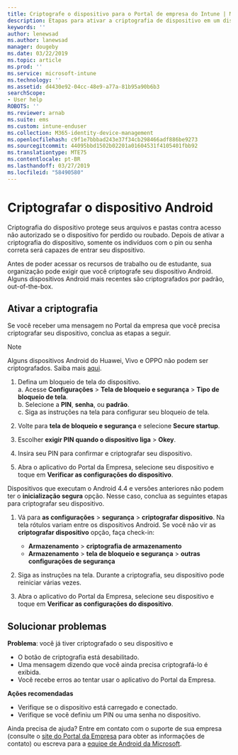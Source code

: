 ```yaml
---
title: Criptografe o dispositivo para o Portal de empresa do Intune | Microsoft Docs
description: Etapas para ativar a criptografia de dispositivo em um dispositivo Android
keywords: ''
author: lenewsad
ms.author: lanewsad
manager: dougeby
ms.date: 03/22/2019
ms.topic: article
ms.prod: ''
ms.service: microsoft-intune
ms.technology: ''
ms.assetid: d4430e92-04cc-48e9-a77a-81b95a90b6b3
searchScope:
- User help
ROBOTS: ''
ms.reviewer: arnab
ms.suite: ems
ms.custom: intune-enduser
ms.collection: M365-identity-device-management
ms.openlocfilehash: c9f1e7bbbad243e37f34cb298466adf886be9273
ms.sourcegitcommit: 44095bbd1502b02201a01604531f4105401fbb92
ms.translationtype: MTE75
ms.contentlocale: pt-BR
ms.lasthandoff: 03/27/2019
ms.locfileid: "58490580"
---
```

# <a name="encrypting-your-android-device"></a>Criptografar o dispositivo Android

Criptografia do dispositivo protege seus arquivos e pastas contra acesso não autorizado se o dispositivo for perdido ou roubado. Depois de ativar a criptografia do dispositivo, somente os indivíduos com o pin ou senha correta será capazes de entrar seu dispositivo. 

Antes de poder acessar os recursos de trabalho ou de estudante, sua organização pode exigir que você criptografe seu dispositivo Android. Alguns dispositivos Android mais recentes são criptografados por padrão, out-of-the-box.  

## <a name="turn-on-encryption"></a>Ativar a criptografia

Se você receber uma mensagem no Portal da empresa que você precisa criptografar seu dispositivo, conclua as etapas a seguir. 

> [!Note]
> Alguns dispositivos Android do Huawei, Vivo e OPPO não podem ser criptografados. Saiba mais [aqui](your-device-appears-encrypted-but-cp-says-otherwise-android.md).  

1.  Defina um bloqueio de tela do dispositivo.  
    a. Acesse **Configurações** > **Tela de bloqueio e segurança** > **Tipo de bloqueio de tela**.  
    b. Selecione a **PIN**, **senha**, ou **padrão**.  
    c. Siga as instruções na tela para configurar seu bloqueio de tela.  

2. Volte para **tela de bloqueio e segurança** e selecione **Secure startup**.
3. Escolher **exigir PIN quando o dispositivo liga** > **Okey**.
4. Insira seu PIN para confirmar e criptografar seu dispositivo.
5. Abra o aplicativo do Portal da Empresa, selecione seu dispositivo e toque em **Verificar as configurações do dispositivo**.  

Dispositivos que executam o Android 4.4 e versões anteriores não podem ter o **inicialização segura** opção. Nesse caso, conclua as seguintes etapas para criptografar seu dispositivo.

1. Vá para **as configurações** > **segurança** > **criptografar dispositivo**. Na tela rótulos variam entre os dispositivos Android. Se você não vir as **criptografar dispositivo** opção, faça check-in:
    * **Armazenamento** > **criptografia de armazenamento**
    * **Armazenamento** > **tela de bloqueio e segurança** > **outras configurações de segurança** 

2. Siga as instruções na tela. Durante a criptografia, seu dispositivo pode reiniciar várias vezes.
3. Abra o aplicativo do Portal da Empresa, selecione seu dispositivo e toque em **Verificar as configurações do dispositivo**.  

## <a name="troubleshoot"></a>Solucionar problemas  
**Problema**: você já tiver criptografado o seu dispositivo e

- O botão de criptografia está desabilitado.
- Uma mensagem dizendo que você ainda precisa criptografá-lo é exibida.
- Você recebe erros ao tentar usar o aplicativo do Portal da Empresa.

**Ações recomendadas**

- Verifique se o dispositivo está carregado e conectado.  
- Verifique se você definiu um PIN ou uma senha no dispositivo.  

Ainda precisa de ajuda? Entre em contato com o suporte de sua empresa (consulte o [site do Portal da Empresa](https://go.microsoft.com/fwlink/?linkid=2010980) para obter as informações de contato) ou escreva para a <a href="mailto:wintunedroidfbk@microsoft.com?subject=I'm having trouble with encryption on my Android device&body=Describe the issue you're experiencing here.">equipe de Android da Microsoft</a>.  
